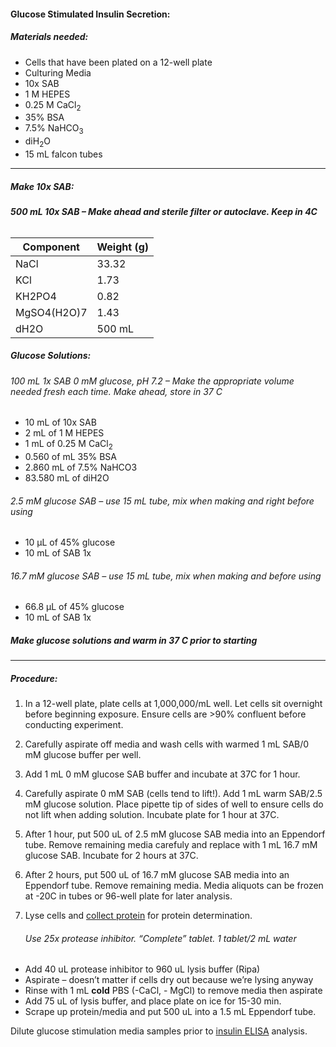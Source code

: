 #### Glucose Stimulated Insulin Secretion:

##### Materials needed: 

- Cells that have been plated on a 12-well plate
- Culturing Media
- 10x SAB
- 1 M HEPES
- 0.25 M CaCl<sub>2</sub>
- 35% BSA
- 7.5% NaHCO<sub>3</sub>
- diH<sub>2</sub>O
- 15 mL falcon tubes

------

##### Make 10x SAB:

###### **500 mL 10x SAB – Make ahead and sterile filter or autoclave. Keep in 4C**

| **Component** | **Weight (g)** |
| ------------- | -------------- |
| NaCl          | 33.32          |
| KCl           | 1.73           |
| KH2PO4        | 0.82           |
| MgSO4(H2O)7   | 1.43           |
| dH2O          | 500 mL         |



##### Glucose Solutions:

###### 100 mL 1x SAB 0 mM glucose, pH 7.2 – Make the appropriate volume needed fresh each time. Make ahead, store in 37 C

- 10 mL of 10x SAB
- 2 mL of 1 M HEPES
- 1 mL of 0.25 M CaCl<sub>2</sub>
- 0.560 of mL 35% BSA
- 2.860 mL of 7.5% NaHCO3­
- 83.580 mL of diH2O

###### 2.5 mM glucose SAB – use 15 mL tube, mix when making and right before using

- 10 µL of 45% glucose 
- 10 mL of SAB 1x 

###### 16.7 mM glucose SAB – use 15 mL tube, mix when making and before using

- 66.8 µL of 45% glucose 
- 10 mL of SAB 1x 

##### Make glucose solutions and warm in 37 C prior to starting

------

##### Procedure:

1. In a 12-well plate, plate cells at 1,000,000/mL well. Let cells sit overnight before beginning exposure. Ensure cells are >90% confluent before conducting experiment.

2. Carefully aspirate off media and wash cells with warmed 1 mL SAB/0 mM glucose buffer per well.

3. Add 1 mL 0 mM glucose SAB buffer and incubate at 37C for 1 hour.

4. Carefully aspirate 0 mM SAB (cells tend to lift!). Add 1 mL warm SAB/2.5 mM glucose solution. Place pipette tip of sides of well to ensure cells do not lift when adding solution. Incubate plate for 1 hour at 37C.

5. After 1 hour, put 500 uL of 2.5 mM glucose SAB media into an Eppendorf tube. Remove remaining media carefuly and replace with 1 mL 16.7 mM glucose SAB. Incubate for 2 hours at 37C.

6. After 2 hours, put 500 uL of 16.7 mM glucose SAB media into an Eppendorf tube. Remove remaining media. Media aliquots can be frozen at -20C in tubes or 96-well plate for later analysis. 

7. Lyse cells and [collect protein](https://github.com/RowanFBeck/Lab_Protocols/blob/master/Protein/RIPA.md) for protein determination.

   ###### Use 25x protease inhibitor. “Complete” tablet. 1 tablet/2 mL water

- Add 40 uL protease inhibitor to 960 uL lysis buffer (Ripa)
- Aspirate – doesn’t matter if cells dry out because we’re lysing anyway
- Rinse with 1 mL **cold** PBS (-CaCl, - MgCl) to remove media then aspirate
- Add 75 uL of lysis buffer, and place plate on ice for 15-30 min.
- Scrape up protein/media and put 500 uL into a 1.5 mL Eppendorf tube. 

Dilute glucose stimulation media samples prior to [insulin ELISA](https://github.com/RowanFBeck/Lab_Protocols/blob/master/Protein/ELISA.md) analysis. 